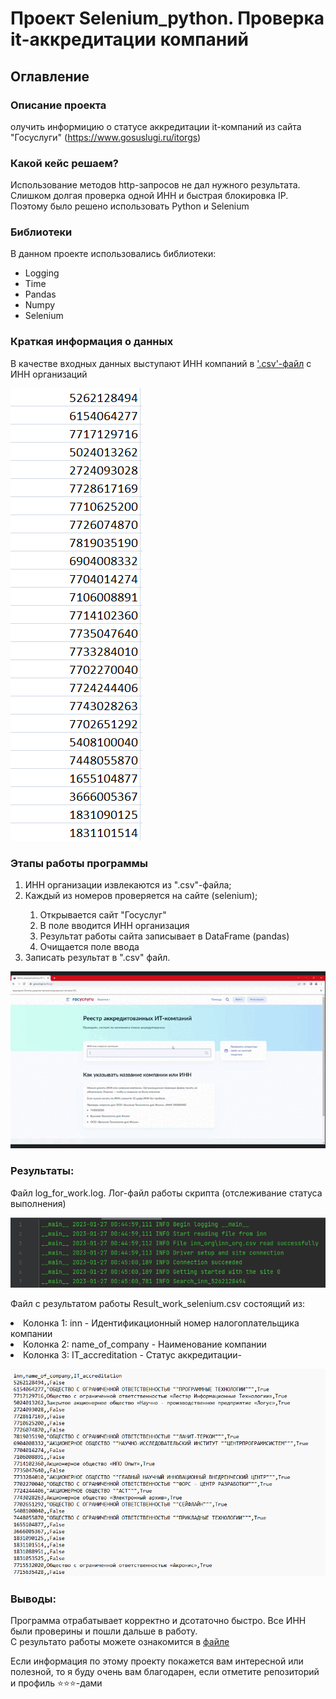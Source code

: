 # Проект Selenium_python. Проверка it-аккредитации компаний
## Оглавление 

### Описание проекта    
олучить информицию о статусе аккредитации it-компаний из сайта "Госуслуги" (https://www.gosuslugi.ru/itorgs) 

### Какой кейс решаем?
Использование методов http-запросов не дал нужного результата. Слишком долгая проверка одной ИНН и быстрая блокировка IP.<br>
Поэтому было решено использовать Python и Selenium

### Библиотеки
В данном проекте использовались библиотеки:
- Logging
- Time
- Pandas
- Numpy
- Selenium

### Краткая информация о данных

В качестве входных данных выступают ИНН компаний в ['.csv'-файл](inn_org\inn_org.csv) с ИНН организаций

![input.png](img/input.png)

### Этапы работы программы
<ol>
    <li>ИНН организации извлекаются из ".csv"-файла;</li>
    <li>Каждый из номеров проверяется на сайте (selenium);</li><ol>
            <li>Открывается сайт "Госуслуг"</li>
            <li>В поле вводится ИНН организация</li>
            <li>Результат работы сайта записывает в DataFrame (pandas) </li>
            <li>Очищается поле ввода</li>
        </ol>
    <li>Записать результат в ".csv" файл.</li>
</ol>

![example_performance.gif](img%2Fexample_performance.gif)


### Результаты:

Файл log_for_work.log. Лог-файл работы скрипта (отслеживание статуса выполнения)

![log.png](img%2Flog.png)

Файл с результатом работы Result_work_selenium.csv состоящий из:
       <li>Колонка 1: inn - Идентификационный номер налогоплательщика компании</li>
       <li>Колонка 2: name_of_company - Наименование компании</li>
       <li>Колонка 3: IT_accreditation - Статус аккредитации-</li>

![out.png](img/out.png)

### Выводы:  
Программа отрабатывает корректно и дсотаточно быстро.
Все ИНН были проверины и пошли дальше в работу. 
<br>С результато работы можете ознакомится в [файле](inn_org/inn_org.csv) 

Если информация по этому проекту покажется вам интересной или полезной, то я буду очень вам благодарен, если отметите репозиторий и профиль ⭐️⭐️⭐️-дами